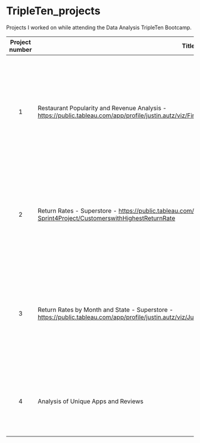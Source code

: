 # TripleTen_projects
Projects I worked on while attending the Data Analysis TripleTen Bootcamp.


| Project number | Title | Description |
| :-----------: | ----------- |----------- |
| 1 | Restaurant Popularity and Revenue Analysis - https://public.tableau.com/app/profile/justin.autz/viz/FinalProjectComplete_17557255188220/FinalProject | The project task was to analyze why certain restaurants were successful and provide evidence of how to start up a successful restaurant from scratch. |
| 2 | Return Rates - Superstore - https://public.tableau.com/app/profile/justin.autz/viz/JustinAutz-Sprint4Project/CustomerswithHighestReturnRate | The project task was to analyze user return rates and find possible products for the company to stop selling at a loss. |
| 3 | Return Rates by Month and State - Superstore - https://public.tableau.com/app/profile/justin.autz/viz/JustinAutz-Sprint5Project/ReturnsAnalysis | The project task was to further analyze return rates at Superstore and find other causes of issues using time and states as factors |
| 4 | Analysis of Unique Apps and Reviews | Power BI project designed to identify the rating of reviews based on developer responses |

